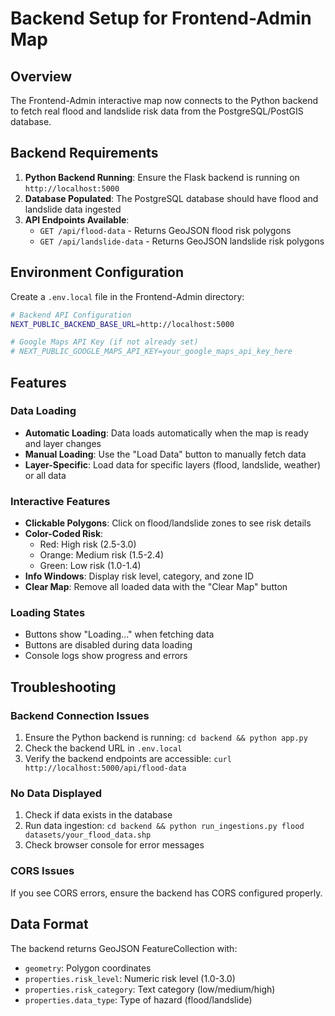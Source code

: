 # Backend Setup for Frontend-Admin Map

## Overview
The Frontend-Admin interactive map now connects to the Python backend to fetch real flood and landslide risk data from the PostgreSQL/PostGIS database.

## Backend Requirements

1. **Python Backend Running**: Ensure the Flask backend is running on `http://localhost:5000`
2. **Database Populated**: The PostgreSQL database should have flood and landslide data ingested
3. **API Endpoints Available**:
   - `GET /api/flood-data` - Returns GeoJSON flood risk polygons
   - `GET /api/landslide-data` - Returns GeoJSON landslide risk polygons

## Environment Configuration

Create a `.env.local` file in the Frontend-Admin directory:

```bash
# Backend API Configuration
NEXT_PUBLIC_BACKEND_BASE_URL=http://localhost:5000

# Google Maps API Key (if not already set)
# NEXT_PUBLIC_GOOGLE_MAPS_API_KEY=your_google_maps_api_key_here
```

## Features

### Data Loading
- **Automatic Loading**: Data loads automatically when the map is ready and layer changes
- **Manual Loading**: Use the "Load Data" button to manually fetch data
- **Layer-Specific**: Load data for specific layers (flood, landslide, weather) or all data

### Interactive Features
- **Clickable Polygons**: Click on flood/landslide zones to see risk details
- **Color-Coded Risk**: 
  - Red: High risk (2.5-3.0)
  - Orange: Medium risk (1.5-2.4)
  - Green: Low risk (1.0-1.4)
- **Info Windows**: Display risk level, category, and zone ID
- **Clear Map**: Remove all loaded data with the "Clear Map" button

### Loading States
- Buttons show "Loading..." when fetching data
- Buttons are disabled during data loading
- Console logs show progress and errors

## Troubleshooting

### Backend Connection Issues
1. Ensure the Python backend is running: `cd backend && python app.py`
2. Check the backend URL in `.env.local`
3. Verify the backend endpoints are accessible: `curl http://localhost:5000/api/flood-data`

### No Data Displayed
1. Check if data exists in the database
2. Run data ingestion: `cd backend && python run_ingestions.py flood datasets/your_flood_data.shp`
3. Check browser console for error messages

### CORS Issues
If you see CORS errors, ensure the backend has CORS configured properly.

## Data Format

The backend returns GeoJSON FeatureCollection with:
- `geometry`: Polygon coordinates
- `properties.risk_level`: Numeric risk level (1.0-3.0)
- `properties.risk_category`: Text category (low/medium/high)
- `properties.data_type`: Type of hazard (flood/landslide)

